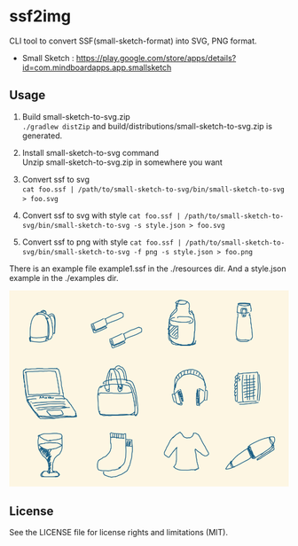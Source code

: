 
# ssf2img

CLI tool to convert SSF(small-sketch-format) into SVG, PNG format.

* Small Sketch : https://play.google.com/store/apps/details?id=com.mindboardapps.app.smallsketch


## Usage

1. Build small-sketch-to-svg.zip  
    `./gradlew distZip` and build/distributions/small-sketch-to-svg.zip is generated.

2. Install small-sketch-to-svg command  
    Unzip small-sketch-to-svg.zip in somewhere you want

3. Convert ssf to svg  
    `cat foo.ssf | /path/to/small-sketch-to-svg/bin/small-sketch-to-svg > foo.svg`

4. Convert ssf to svg with style
    `cat foo.ssf | /path/to/small-sketch-to-svg/bin/small-sketch-to-svg -s style.json > foo.svg`

5. Convert ssf to png with style
    `cat foo.ssf | /path/to/small-sketch-to-svg/bin/small-sketch-to-svg -f png -s style.json > foo.png`

There is an example file example1.ssf in the ./resources dir.
And a style.json example in the ./examples dir.

![Example1](https://github.com/mindboard/small-sketch-to-svg/blob/master/resources/example1.svg)


## License

See the LICENSE file for license rights and limitations (MIT).
